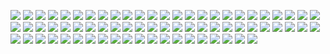 ![](https://img.shields.io/static/v1?label=&message=%22fn%22&color=black)
![](https://img.shields.io/static/v1?label=&message=%22%20%22&color=aqua)
![](https://img.shields.io/static/v1?label=&message=%22main%28%29%22&color=black)
![](https://img.shields.io/static/v1?label=&message=%22%20%22&color=aqua)
![](https://img.shields.io/static/v1?label=&message=%22%7B%22&color=black)
![](https://img.shields.io/static/v1?label=&message=%22%5Cn%20%20%20%20%22&color=aqua)
![](https://img.shields.io/static/v1?label=&message=%22%2F%2F%20You%20can%20use%20escapes%20to%20write%20bytes%20by%20their%20hexadecimal%20values...%22&color=yellow)
![](https://img.shields.io/static/v1?label=&message=%22%5Cn%20%20%20%20%22&color=aqua)
![](https://img.shields.io/static/v1?label=&message=%22let%22&color=black)
![](https://img.shields.io/static/v1?label=&message=%22%20%22&color=aqua)
![](https://img.shields.io/static/v1?label=&message=%22byte_escape%22&color=black)
![](https://img.shields.io/static/v1?label=&message=%22%20%22&color=aqua)
![](https://img.shields.io/static/v1?label=&message=%22%3D%22&color=black)
![](https://img.shields.io/static/v1?label=&message=%22%20%22&color=aqua)
![](https://img.shields.io/static/v1?label=&message=%22%5C%22I%27m%20writing%20%5C%5Cx52%5C%5Cx75%5C%5Cx73%5C%5Cx74%21%5C%22%22&color=yellow)
![](https://img.shields.io/static/v1?label=&message=%22%3B%22&color=black)
![](https://img.shields.io/static/v1?label=&message=%22%5Cn%20%20%20%20%22&color=aqua)
![](https://img.shields.io/static/v1?label=&message=%22println%21%28%22&color=black)
![](https://img.shields.io/static/v1?label=&message=%22%5C%22What%20are%20you%20doing%5C%5Cx3F%20%28%5C%5C%5C%5Cx3F%20means%20%3F%29%20%7B%7D%5C%22%22&color=yellow)
![](https://img.shields.io/static/v1?label=&message=%22%2C%22&color=black)
![](https://img.shields.io/static/v1?label=&message=%22%20%22&color=aqua)
![](https://img.shields.io/static/v1?label=&message=%22byte_escape%29%3B%22&color=black)
![](https://img.shields.io/static/v1?label=&message=%22%5Cn%5Cn%20%20%20%20%22&color=aqua)
![](https://img.shields.io/static/v1?label=&message=%22%2F%2F%20...or%20Unicode%20code%20points.%22&color=yellow)
![](https://img.shields.io/static/v1?label=&message=%22%5Cn%20%20%20%20%22&color=aqua)
![](https://img.shields.io/static/v1?label=&message=%22let%22&color=black)
![](https://img.shields.io/static/v1?label=&message=%22%20%22&color=aqua)
![](https://img.shields.io/static/v1?label=&message=%22unicode_codepoint%22&color=black)
![](https://img.shields.io/static/v1?label=&message=%22%20%22&color=aqua)
![](https://img.shields.io/static/v1?label=&message=%22%3D%22&color=black)
![](https://img.shields.io/static/v1?label=&message=%22%20%22&color=aqua)
![](https://img.shields.io/static/v1?label=&message=%22%5C%22%5C%5Cu%7B211D%7D%5C%22%22&color=yellow)
![](https://img.shields.io/static/v1?label=&message=%22%3B%22&color=black)
![](https://img.shields.io/static/v1?label=&message=%22%5Cn%20%20%20%20%22&color=aqua)
![](https://img.shields.io/static/v1?label=&message=%22let%22&color=black)
![](https://img.shields.io/static/v1?label=&message=%22%20%22&color=aqua)
![](https://img.shields.io/static/v1?label=&message=%22character_name%22&color=black)
![](https://img.shields.io/static/v1?label=&message=%22%20%22&color=aqua)
![](https://img.shields.io/static/v1?label=&message=%22%3D%22&color=black)
![](https://img.shields.io/static/v1?label=&message=%22%20%22&color=aqua)
![](https://img.shields.io/static/v1?label=&message=%22%5C%22%5C%5C%5C%22DOUBLE-STRUCK%20CAPITAL%20R%5C%5C%5C%22%5C%22%22&color=yellow)
![](https://img.shields.io/static/v1?label=&message=%22%3B%22&color=black)
![](https://img.shields.io/static/v1?label=&message=%22%5Cn%5Cn%20%20%20%20%22&color=aqua)
![](https://img.shields.io/static/v1?label=&message=%22println%21%28%22&color=black)
![](https://img.shields.io/static/v1?label=&message=%22%5C%22Unicode%20character%20%7B%7D%20%28U%2B211D%29%20is%20called%20%7B%7D%5C%22%22&color=yellow)
![](https://img.shields.io/static/v1?label=&message=%22%2C%22&color=black)
![](https://img.shields.io/static/v1?label=&message=%22%5Cn%20%20%20%20%20%20%20%20%20%20%20%20%20%20%20%20%22&color=aqua)
![](https://img.shields.io/static/v1?label=&message=%22unicode_codepoint%2C%22&color=black)
![](https://img.shields.io/static/v1?label=&message=%22%20%22&color=aqua)
![](https://img.shields.io/static/v1?label=&message=%22character_name%22&color=black)
![](https://img.shields.io/static/v1?label=&message=%22%20%22&color=aqua)
![](https://img.shields.io/static/v1?label=&message=%22%29%3B%22&color=black)
![](https://img.shields.io/static/v1?label=&message=%22%5Cn%5Cn%5Cn%20%20%20%20%22&color=aqua)
![](https://img.shields.io/static/v1?label=&message=%22let%22&color=black)
![](https://img.shields.io/static/v1?label=&message=%22%20%22&color=aqua)
![](https://img.shields.io/static/v1?label=&message=%22long_string%22&color=black)
![](https://img.shields.io/static/v1?label=&message=%22%20%22&color=aqua)
![](https://img.shields.io/static/v1?label=&message=%22%3D%22&color=black)
![](https://img.shields.io/static/v1?label=&message=%22%20%22&color=aqua)
![](https://img.shields.io/static/v1?label=&message=%22%5C%22%28String%20literals%29%5Cn%20%20%20%20%20%20%20%20%20%20%20%20%20%20%20%20%20%20%20%20%20%20%20%20%5Bcan%20span%20multiple%20lines%5D%5Cn%20%20%20%20%20%20%20%20%20%20%20%20%20%20%20%20%20%20%20%20%20%20%20%20%7BThe%20linebreak%20and%20indentation%20here%7D%5Cn%20%20%20%20%20%20%20%20%20%20%20%20%20%20%20%20%20%20%20%20%20%20%20%20%28can%20be%20escaped%20too%29%5C%22%22&color=yellow)
![](https://img.shields.io/static/v1?label=&message=%22%3B%22&color=black)
![](https://img.shields.io/static/v1?label=&message=%22%5Cn%20%20%20%20%22&color=aqua)
![](https://img.shields.io/static/v1?label=&message=%22println%21%28%22&color=black)
![](https://img.shields.io/static/v1?label=&message=%22%5C%22%7B%7D%5C%22%22&color=yellow)
![](https://img.shields.io/static/v1?label=&message=%22%2C%22&color=black)
![](https://img.shields.io/static/v1?label=&message=%22%20%22&color=aqua)
![](https://img.shields.io/static/v1?label=&message=%22long_string%29%3B%22&color=black)
![](https://img.shields.io/static/v1?label=&message=%22%5Cn%22&color=aqua)
![](https://img.shields.io/static/v1?label=&message=%22%7D%22&color=black)
![](https://img.shields.io/static/v1?label=&message=%22%5Cn%22&color=aqua)
